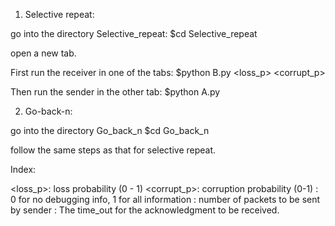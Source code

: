 1. Selective repeat:

go into the directory Selective_repeat:
$cd Selective_repeat

open a new tab.

First run the receiver in one of the tabs:
$python B.py <loss_p> <corrupt_p> <trace>

Then run the sender in the other tab:
$python A.py <n> <time> <trace>

2. Go-back-n:

go into the directory Go_back_n
$cd Go_back_n

follow the same steps as that for selective repeat.


Index:

<loss_p>: loss probability (0 - 1)
<corrupt_p>: corruption probability (0-1)
<trace>: 0 for no debugging info, 1 for all information
<n>: number of packets to be sent by sender
<time>: The time_out for the acknowledgment to be received.